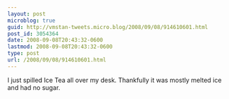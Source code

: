 ```yaml
---
layout: post
microblog: true
guid: http://vmstan-tweets.micro.blog/2008/09/08/914610601.html
post_id: 3054364
date: 2008-09-08T20:43:32-0600
lastmod: 2008-09-08T20:43:32-0600
type: post
url: /2008/09/08/914610601.html
---
```

I just spilled Ice Tea all over my desk. Thankfully it was mostly melted ice and had no sugar.
